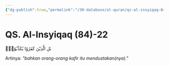```yaml
---
{"dg-publish":true,"permalink":"/30-database/al-quran/qs-al-insyiqaq-84-22/"}
---
```



# QS. Al-Insyiqaq (84)-22
بَلِ الَّذِيْنَ كَفَرُوْا يُكَذِّبُوْنَۖ 

Artinya: *"bahkan orang-orang kafir itu mendustakan(nya)."*
